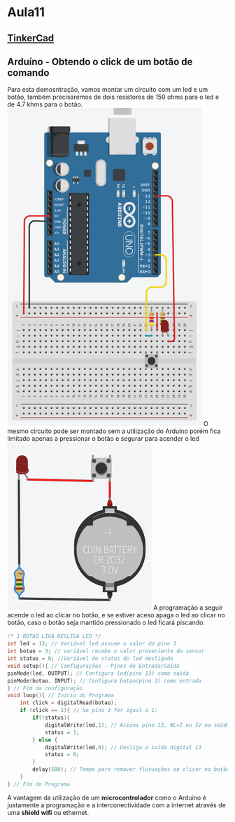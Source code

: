 # Aula11
## [TinkerCad](https://www.tinkercad.com/)

## Arduíno - Obtendo o click de um botão de comando
Para esta demosntração, vamos montar um circuito com um led e um botão, também precisaremos de dois resistores de 150 ohms para o led e de 4.7 khms para o botão.
<br>![Circuito 01](./circuito1.png)
O mesmo circuito pode ser montado sem a utilização do Arduino porém fica limitado apenas a pressionar o botão e segurar para acender o led
<br>![Circuito 01](./circuito0.png)
A programação a seguir acende o led ao clicar no botão, e se estiver aceso apaga o led ao clicar no botão, caso o botão seja mantido pressionado o led ficará piscando.
```c
/* 1 BOTAO LIGA DESLIGA LED */
int led = 13; // Variável led assume o valor do pino 3
int botao = 3; // variável recebe o valor proveniente do sensor
int status = 0; //Variável do status do led desligado
void setup(){ // Configurações - Pinos de Entrada/Saída
pinMode(led, OUTPUT); // Configura led(pino 13) como saída
pinMode(botao, INPUT); // Configura botao(pino 3) como entrada
} // Fim da configuração
void loop(){ // Início do Programa
	int click = digitalRead(botao);
	if (click == 1){ // Se pino 3 for igual a 1:
		if(!status){
			digitalWrite(led,1); // Aciona pino 13, NL=1 ou 5V na saída 13
			status = 1;
		} else { 
			digitalWrite(led,0); // Desliga a saída digital 13
			status = 0;
		}
		delay(500); // Tempo para remover flutuações ao clicar no botão
	}
} // Fim do Programa
```
A vantagem da utilização de um **microcontrolador** como o Arduino é justamente a programação e a interconectividade com a internet através de uma **shield wifi** ou ethernet.